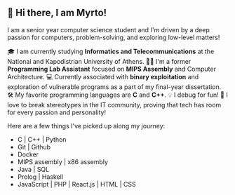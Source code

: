 ## 👋 Hi there, I am Myrto!

I am a senior year computer science student and I'm driven by a deep passion for computers, problem-solving, and exploring low-level matters!

🎓 I am currently studying **Informatics and Telecommunications** at the National and Kapodistrian University of Athens.
🧑‍🏫 I'm a former **Programming Lab Assistant** focused on **MIPS Assembly** and Computer Architecture.
💻 Currently associated with **binary exploitation** and exploration of vulnerable programs as a part of my final-year dissertation.
🛠️ My favorite programming languages are **C** and **C++**.
💡 I debug for fun!
🎀 I love to break stereotypes in the IT community, proving that tech has room for every passion and personality!

Here are a few things I've picked up along my journey:
- C | C++ | Python
- Git | Github
- Docker
- MIPS assembly | x86 assembly
- Java | SQL
- Prolog | Haskell
- JavaScript | PHP | React.js | HTML | CSS



